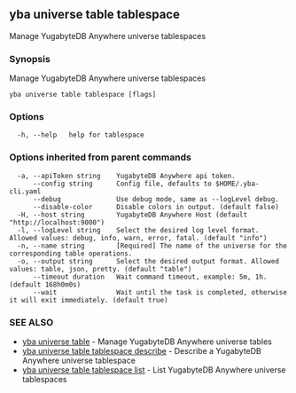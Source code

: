 ## yba universe table tablespace

Manage YugabyteDB Anywhere universe tablespaces

### Synopsis

Manage YugabyteDB Anywhere universe tablespaces

```
yba universe table tablespace [flags]
```

### Options

```
  -h, --help   help for tablespace
```

### Options inherited from parent commands

```
  -a, --apiToken string    YugabyteDB Anywhere api token.
      --config string      Config file, defaults to $HOME/.yba-cli.yaml
      --debug              Use debug mode, same as --logLevel debug.
      --disable-color      Disable colors in output. (default false)
  -H, --host string        YugabyteDB Anywhere Host (default "http://localhost:9000")
  -l, --logLevel string    Select the desired log level format. Allowed values: debug, info, warn, error, fatal. (default "info")
  -n, --name string        [Required] The name of the universe for the corresponding table operations.
  -o, --output string      Select the desired output format. Allowed values: table, json, pretty. (default "table")
      --timeout duration   Wait command timeout, example: 5m, 1h. (default 168h0m0s)
      --wait               Wait until the task is completed, otherwise it will exit immediately. (default true)
```

### SEE ALSO

* [yba universe table](yba_universe_table.md)	 - Manage YugabyteDB Anywhere universe tables
* [yba universe table tablespace describe](yba_universe_table_tablespace_describe.md)	 - Describe a YugabyteDB Anywhere universe tablespace
* [yba universe table tablespace list](yba_universe_table_tablespace_list.md)	 - List YugabyteDB Anywhere universe tablespaces

